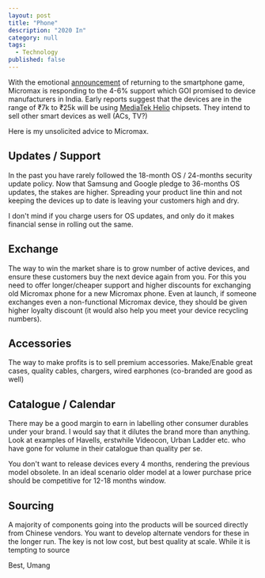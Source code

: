 ```yaml
---
layout: post
title: "Phone"
description: "2020 In"
category: null
tags: 
  - Technology
published: false
---
```


With the emotional [announcement](https://twitter.com/Micromax__India/status/1316998886918029312) of returning to the smartphone game, Micromax is responding to the 4-6% support which GOI promised to device manufacturers in India. Early reports suggest that the devices are in the range of ₹7k to ₹25k will be using [MediaTek Helio](https://en.wikipedia.org/wiki/List_of_MediaTek_processors) chipsets. They intend to sell other smart devices as well (ACs, TV?)

Here is my unsolicited advice to Micromax.

## Updates / Support
In the past you have rarely followed the 18-month OS / 24-months security update policy. Now that Samsung and Google pledge to 36-months OS updates, the stakes are higher. Spreading your product line thin and not keeping the devices up to date is leaving your customers high and dry. 

I don't mind if you charge users for OS updates, and only do it makes financial sense in rolling out the same.

## Exchange
The way to win the market share is to grow number of active devices, and ensure these customers buy the next device again from you. For this you need to offer longer/cheaper support and higher discounts for exchanging old Micromax phone for a new Micromax phone. Even at launch, if someone exchanges even a non-functional Micromax device, they should be given higher loyalty discount (it would also help you meet your device recycling numbers).

## Accessories
The way to make profits is to sell premium accessories. Make/Enable great cases, quality cables, chargers, wired earphones (co-branded are good as well)

## Catalogue / Calendar
There may be a good margin to earn in labelling other consumer durables under your brand. I would say that it dilutes the brand more than anything. Look at examples of Havells, erstwhile Videocon, Urban Ladder etc. who have gone for volume in their catalogue than quality per se. 

You don't want to release devices every 4 months, rendering the previous model obsolete. In an ideal scenario older model at a lower purchase price should be competitive for 12-18 months window. 

## Sourcing
A majority of components going into the products will be sourced directly from Chinese vendors. You want to develop alternate vendors for these in the longer run. The key is not low cost, but best quality at scale. While it is tempting to source 

Best, Umang
